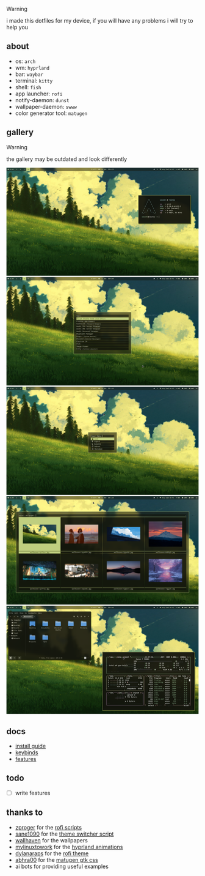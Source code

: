 > [!warning]
> i made this dotfiles for my device, if you will have any problems i will try to help you

## about

- os: `arch`
- wm: `hyprland`
- bar: `waybar`
- terminal: `kitty`
- shell: `fish`
- app launcher: `rofi`
- notify-daemon: `dunst`
- wallpaper-daemon: `swww`
- color generator tool: `matugen`

## gallery

> [!warning]
> the gallery may be outdated and look differently

![main](Pictures/Screenshots/main.png)
![rofi](Pictures/Screenshots/appLauncher.png)
![powerMenu](Pictures/Screenshots/powerMenu.png)
![wallpaperChanger](Pictures/Screenshots/wallpaperChanger.png)
![gtkAndBtop](Pictures/Screenshots/gtkAndBtop.png)

## docs

- [install guide](Docs/install.md)
- [keybinds](Docs/keybinds.md)
- [features](Docs/features.md)

## todo

- [ ] write features

## thanks to

- [zproger](https://github.com/Zproger/) for the [rofi scripts](https://github.com/Zproger/bspwm-dotfiles/tree/main/bin)
- [sane1090](https://www.youtube.com/@sane1090x) for the [theme switcher script](https://youtu.be/PLb2lA9jBCI?si=PrIcooBkzP5Gz0YF)
- [wallhaven](https://wallhaven.cc) for the wallpapers
- [mylinuxtowork](https://github.com/mylinuxforwork) for the [hyprland animations](https://github.com/mylinuxforwork/dotfiles/tree/main/share/dotfiles/.config/hypr/conf/animations)
- [dylanaraps](https://github.com/dylanaraps) for the [rofi theme](https://github.com/dylanaraps/pywal/blob/master/pywal/templates/colors-rofi-dark.rasi)
- [abhra00](https://github.com/Abhra00) for the [matugen gtk css](https://github.com/Abhra00/Matuprland/blob/main/matugen/templates/matugen-gtk.css)
- ai bots for providing useful examples
